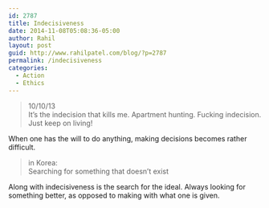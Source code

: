 ```yaml
---
id: 2787
title: Indecisiveness
date: 2014-11-08T05:08:36-05:00
author: Rahil
layout: post
guid: http://www.rahilpatel.com/blog/?p=2787
permalink: /indecisiveness
categories:
  - Action
  - Ethics
---
```

> 10/10/13  
> It&#8217;s the indecision that kills me. Apartment hunting. Fucking indecision. Just keep on living!

When one has the will to do anything, making decisions becomes rather difficult.

> in Korea:  
> Searching for something that doesn&#8217;t exist

Along with indecisiveness is the search for the ideal. Always looking for something better, as opposed to making with what one is given.